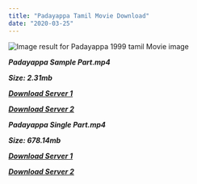 ```yaml
---
title: "Padayappa Tamil Movie Download"
date: "2020-03-25"
---
```


![Image result for Padayappa 1999 tamil Movie image](https://i2.cinestaan.com/image-bank/1500-1500/80001-81000/80642.jpg)

**_Padayappa Sample Part.mp4_**

**_Size: 2.31mb_**

**_[Download Server 1](http://b5.wetransfer.vip/files/{1299f9f5e3b2d69cf2543eed9032a99b1b0ad17e14bffebc066fcf7d2dcb313c}20Actor{1299f9f5e3b2d69cf2543eed9032a99b1b0ad17e14bffebc066fcf7d2dcb313c}20Hits{1299f9f5e3b2d69cf2543eed9032a99b1b0ad17e14bffebc066fcf7d2dcb313c}20Collection/Rajinikanth{1299f9f5e3b2d69cf2543eed9032a99b1b0ad17e14bffebc066fcf7d2dcb313c}20Movies{1299f9f5e3b2d69cf2543eed9032a99b1b0ad17e14bffebc066fcf7d2dcb313c}20Collection/Rajinikanth{1299f9f5e3b2d69cf2543eed9032a99b1b0ad17e14bffebc066fcf7d2dcb313c}20New{1299f9f5e3b2d69cf2543eed9032a99b1b0ad17e14bffebc066fcf7d2dcb313c}20Collection/Padayappa{1299f9f5e3b2d69cf2543eed9032a99b1b0ad17e14bffebc066fcf7d2dcb313c}20(1999)/Padayappa{1299f9f5e3b2d69cf2543eed9032a99b1b0ad17e14bffebc066fcf7d2dcb313c}20(1999){1299f9f5e3b2d69cf2543eed9032a99b1b0ad17e14bffebc066fcf7d2dcb313c}20Sample{1299f9f5e3b2d69cf2543eed9032a99b1b0ad17e14bffebc066fcf7d2dcb313c}20(640x360).mp4)_**

**_[Download Server 2](http://b5.wetransfer.vip/files/{1299f9f5e3b2d69cf2543eed9032a99b1b0ad17e14bffebc066fcf7d2dcb313c}20Actor{1299f9f5e3b2d69cf2543eed9032a99b1b0ad17e14bffebc066fcf7d2dcb313c}20Hits{1299f9f5e3b2d69cf2543eed9032a99b1b0ad17e14bffebc066fcf7d2dcb313c}20Collection/Rajinikanth{1299f9f5e3b2d69cf2543eed9032a99b1b0ad17e14bffebc066fcf7d2dcb313c}20Movies{1299f9f5e3b2d69cf2543eed9032a99b1b0ad17e14bffebc066fcf7d2dcb313c}20Collection/Rajinikanth{1299f9f5e3b2d69cf2543eed9032a99b1b0ad17e14bffebc066fcf7d2dcb313c}20New{1299f9f5e3b2d69cf2543eed9032a99b1b0ad17e14bffebc066fcf7d2dcb313c}20Collection/Padayappa{1299f9f5e3b2d69cf2543eed9032a99b1b0ad17e14bffebc066fcf7d2dcb313c}20(1999)/Padayappa{1299f9f5e3b2d69cf2543eed9032a99b1b0ad17e14bffebc066fcf7d2dcb313c}20(1999){1299f9f5e3b2d69cf2543eed9032a99b1b0ad17e14bffebc066fcf7d2dcb313c}20Sample{1299f9f5e3b2d69cf2543eed9032a99b1b0ad17e14bffebc066fcf7d2dcb313c}20(640x360).mp4)_**

**_Padayappa Single Part.mp4_**

**_Size: 678.14mb_**

**_[Download Server 1](http://b5.wetransfer.vip/files/{1299f9f5e3b2d69cf2543eed9032a99b1b0ad17e14bffebc066fcf7d2dcb313c}20Actor{1299f9f5e3b2d69cf2543eed9032a99b1b0ad17e14bffebc066fcf7d2dcb313c}20Hits{1299f9f5e3b2d69cf2543eed9032a99b1b0ad17e14bffebc066fcf7d2dcb313c}20Collection/Rajinikanth{1299f9f5e3b2d69cf2543eed9032a99b1b0ad17e14bffebc066fcf7d2dcb313c}20Movies{1299f9f5e3b2d69cf2543eed9032a99b1b0ad17e14bffebc066fcf7d2dcb313c}20Collection/Rajinikanth{1299f9f5e3b2d69cf2543eed9032a99b1b0ad17e14bffebc066fcf7d2dcb313c}20New{1299f9f5e3b2d69cf2543eed9032a99b1b0ad17e14bffebc066fcf7d2dcb313c}20Collection/Padayappa{1299f9f5e3b2d69cf2543eed9032a99b1b0ad17e14bffebc066fcf7d2dcb313c}20(1999)/Padayappa{1299f9f5e3b2d69cf2543eed9032a99b1b0ad17e14bffebc066fcf7d2dcb313c}20(1999){1299f9f5e3b2d69cf2543eed9032a99b1b0ad17e14bffebc066fcf7d2dcb313c}20Single{1299f9f5e3b2d69cf2543eed9032a99b1b0ad17e14bffebc066fcf7d2dcb313c}20Part{1299f9f5e3b2d69cf2543eed9032a99b1b0ad17e14bffebc066fcf7d2dcb313c}20(640x360).mp4)_**

**_[Download Server 2](http://b5.wetransfer.vip/files/{1299f9f5e3b2d69cf2543eed9032a99b1b0ad17e14bffebc066fcf7d2dcb313c}20Actor{1299f9f5e3b2d69cf2543eed9032a99b1b0ad17e14bffebc066fcf7d2dcb313c}20Hits{1299f9f5e3b2d69cf2543eed9032a99b1b0ad17e14bffebc066fcf7d2dcb313c}20Collection/Rajinikanth{1299f9f5e3b2d69cf2543eed9032a99b1b0ad17e14bffebc066fcf7d2dcb313c}20Movies{1299f9f5e3b2d69cf2543eed9032a99b1b0ad17e14bffebc066fcf7d2dcb313c}20Collection/Rajinikanth{1299f9f5e3b2d69cf2543eed9032a99b1b0ad17e14bffebc066fcf7d2dcb313c}20New{1299f9f5e3b2d69cf2543eed9032a99b1b0ad17e14bffebc066fcf7d2dcb313c}20Collection/Padayappa{1299f9f5e3b2d69cf2543eed9032a99b1b0ad17e14bffebc066fcf7d2dcb313c}20(1999)/Padayappa{1299f9f5e3b2d69cf2543eed9032a99b1b0ad17e14bffebc066fcf7d2dcb313c}20(1999){1299f9f5e3b2d69cf2543eed9032a99b1b0ad17e14bffebc066fcf7d2dcb313c}20Single{1299f9f5e3b2d69cf2543eed9032a99b1b0ad17e14bffebc066fcf7d2dcb313c}20Part{1299f9f5e3b2d69cf2543eed9032a99b1b0ad17e14bffebc066fcf7d2dcb313c}20(640x360).mp4)_**
